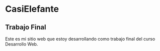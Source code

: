 # CasiElefante
## Trabajo Final 
Este es mi sitio web que estoy desarrollando como trabajo final del curso Desarrollo Web. 
